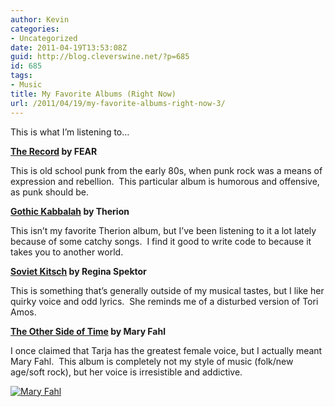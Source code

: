 ```yaml
---
author: Kevin
categories:
- Uncategorized
date: 2011-04-19T13:53:08Z
guid: http://blog.cleverswine.net/?p=685
id: 685
tags:
- Music
title: My Favorite Albums (Right Now)
url: /2011/04/19/my-favorite-albums-right-now-3/
---
```


This is what I&#8217;m listening to&#8230;

**<a title="The Record" href="http://www.last.fm/music/Fear/The+Record" target="_blank">The Record</a> by FEAR**

This is old school punk from the early 80s, when punk rock was a means of expression and rebellion.  This particular album is humorous and offensive, as punk should be.

**<a title="Gothic Kabbalah" href="http://www.last.fm/music/Therion/Gothic+Kabbalah" target="_blank">Gothic Kabbalah</a> by Therion**

This isn&#8217;t my favorite Therion album, but I&#8217;ve been listening to it a lot lately because of some catchy songs.  I find it good to write code to because it takes you to another world.

**<a title="Soviet Kitsch" href="http://www.last.fm/music/Regina+Spektor/Soviet+Kitsch" target="_blank">Soviet Kitsch</a> by Regina Spektor**

This is something that&#8217;s generally outside of my musical tastes, but I like her quirky voice and odd lyrics.  She reminds me of a disturbed version of Tori Amos.

**<a title="The Other Side of Time" href="http://www.last.fm/music/Mary+Fahl/The+Other+Side+of+Time" target="_blank">The Other Side of Time</a> by Mary Fahl**

I once claimed that Tarja has the greatest female voice, but I actually meant Mary Fahl.  This album is completely not my style of music (folk/new age/soft rock), but her voice is irresistible and addictive.

[<img class="aligncenter size-full wp-image-686" title="Mary Fahl" src="https://i1.wp.com/blog.cleverswine.net/wp-content/uploads/2011/04/31686605.jpg?resize=174%2C174" alt="Mary Fahl" srcset="https://i1.wp.com/blog.cleverswine.net/wp-content/uploads/2011/04/31686605.jpg?w=174 174w, https://i1.wp.com/blog.cleverswine.net/wp-content/uploads/2011/04/31686605.jpg?resize=150%2C150 150w" sizes="(max-width: 174px) 85vw, 174px" data-recalc-dims="1" />](http://www.last.fm/music/Mary+Fahl)
